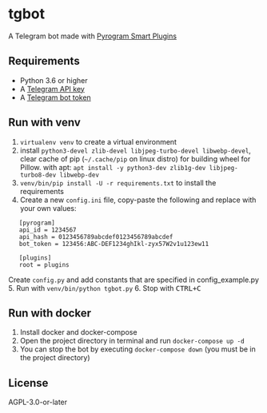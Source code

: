 # tgbot

A Telegram bot made with [Pyrogram Smart Plugins](https://docs.pyrogram.org/topics/smart-plugins)

## Requirements

- Python 3.6 or higher
- A [Telegram API key](//docs.pyrogram.org/intro/setup#api-keys)
- A [Telegram bot token](//t.me/botfather)

## Run with venv

1. `virtualenv venv` to create a virtual environment
2. install `python3-devel zlib-devel libjpeg-turbo-devel libwebp-devel`,
   clear cache of pip (`~/.cache/pip` on linux distro)
   for building wheel for Pillow. with apt:
   `apt install -y python3-dev zlib1g-dev libjpeg-turbo8-dev libwebp-dev`
3. `venv/bin/pip install -U -r requirements.txt` to install the requirements
4. Create a new `config.ini` file, copy-paste the following and replace with your own
   values:
```
   [pyrogram]
   api_id = 1234567
   api_hash = 0123456789abcdef0123456789abcdef
   bot_token = 123456:ABC-DEF1234ghIkl-zyx57W2v1u123ew11

   [plugins]
   root = plugins
```
   Create `config.py` and add constants that are specified in config_example.py
5. Run with `venv/bin/python tgbot.py`
6. Stop with <kbd>CTRL+C</kbd>

## Run with docker

1. Install docker and docker-compose
2. Open the project directory in terminal and run `docker-compose up -d`
3. You can stop the bot by executing `docker-compose down` (you must be in the project directory) 

## License

AGPL-3.0-or-later
